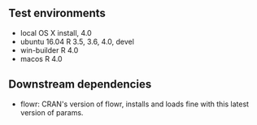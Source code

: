 ## Test environments
* local OS X install, 4.0
* ubuntu 16.04 R 3.5, 3.6, 4.0, devel
* win-builder R 4.0
* macos R 4.0


## Downstream dependencies

- flowr: CRAN's version of flowr, installs and loads fine with this latest version 
of params.


<!---notes to self:

## checklist for self
- check revdep_check()
- version in DESCRIPTION (3)
- update NEWS

# submit to cran
devtools::submit_cran()
--->
